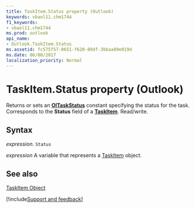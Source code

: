 ```yaml
---
title: TaskItem.Status property (Outlook)
keywords: vbaol11.chm1744
f1_keywords:
- vbaol11.chm1744
ms.prod: outlook
api_name:
- Outlook.TaskItem.Status
ms.assetid: fc575f57-0651-f620-89df-3bbaa89e019d
ms.date: 06/08/2017
localization_priority: Normal
---
```



# TaskItem.Status property (Outlook)

Returns or sets an  **[OlTaskStatus](Outlook.OlTaskStatus.md)** constant specifying the status for the task. Corresponds to the **Status** field of a **[TaskItem](Outlook.TaskItem.md)**. Read/write.


## Syntax

_expression_. `Status`

_expression_ A variable that represents a [TaskItem](Outlook.TaskItem.md) object.


## See also


[TaskItem Object](Outlook.TaskItem.md)

[!include[Support and feedback](~/includes/feedback-boilerplate.md)]